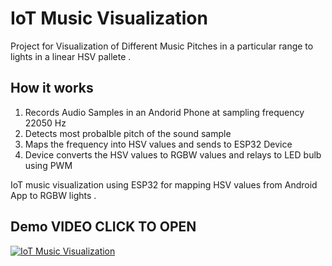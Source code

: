 # IoT Music Visualization

Project for Visualization of Different Music Pitches in a particular range to lights in a linear HSV pallete .

## How it works
1. Records Audio Samples in an Andorid Phone at sampling frequency 22050 Hz
2. Detects most probalble pitch of the sound sample 
3. Maps the frequency into HSV values and sends to ESP32 Device
4. Device converts the HSV values to RGBW values and relays to LED bulb using PWM

IoT music visualization using ESP32 for mapping HSV values from Android App to RGBW lights .

## Demo VIDEO CLICK TO OPEN
[![IoT Music Visualization](https://img.youtube.com/vi/q-aPQKLFCvA/0.jpg)](https://www.youtube.com/watch?v=q-aPQKLFCvA "Video : IoT Music Visualization")
